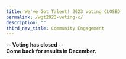 ```yaml
---
title: We've Got Talent! 2023 Voting CLOSED
permalink: /wgt2023-voting-c/
description: ""
third_nav_title: Community Engagement
---
```


**-- Voting has closed --** <br>
**Come back for results in December.** <br>